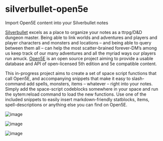 # silverbullet-open5e
Import Open5E content into your Silverbullet notes

[Silverbullet](https://silverbullet.md/) excels as a place to organize your notes as a ttrpg/D&D dungeon master. Being able to link worlds and adventures and players and player characters and monsters and locations – and being able to query between them all – can help the most scatter-brained forever-DM’s among us keep track of our many adventures and all the myriad ways our players run amuck.
[Open5E](https://open5e.com/) is an open source project aiming to provide a usable database and API of open-licensed 5th edition and 5e compatible content.

This in-progress project aims to create a set of space script functions that call Open5E, and accompanying snippets that make it easy to slash-command add spells, monsters, items – whatever – right into your notes. Simply add the space-script codeblocks somewhere in your space and run the sytem:reload command to load the new functions. Use one of the included snippets to easily insert markdown-friendly statblocks, items, spell-descriptions or anything else you can find on Open5E.

![image](https://github.com/SONDLecT/silverbullet-open5e/assets/74430318/67be22d9-2667-41c6-b5e2-5d8d7dd7cc4f)

![image](https://github.com/SONDLecT/silverbullet-open5e/assets/74430318/2b1c27e9-1b85-4ca4-ae56-d2685a501089)

![image](https://github.com/SONDLecT/silverbullet-open5e/assets/74430318/3dbb3c61-b76a-4485-9d3e-6cadedb1bd77)
